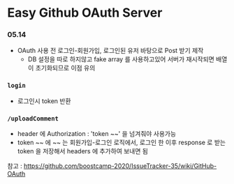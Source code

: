 # Easy Github OAuth Server

### 05.14

- OAuth 사용 전 로그인-회원가입, 로그인된 유저 바탕으로 Post 받기 제작
  - DB 설정을 따로 하지않고 fake array 를 사용하고있어 서버가 재시작되면 배열이 초기화되므로 이점 유의

### `login`

- 로그인시 token 반환

### `/uploadComment`

- header 에 Authorization : 'token ~~' 을 넘겨줘야 사용가능
- token ~~ 에 ~~ 는 회원가입-로그인 로직에서, 로그인 한 이후 response 로 받는 token 을 저장해서 headers 에 추가하여 보내면 됨

참고 :
https://github.com/boostcamp-2020/IssueTracker-35/wiki/GitHub-OAuth
